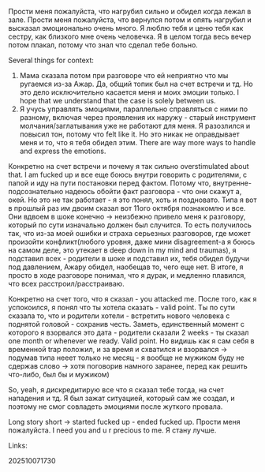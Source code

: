 Прости меня пожалуйста, что нагрубил сильно и обидел когда лежал в зале. Прости меня пожалуйста, что вернулся потом и опять нагрубил и высказал эмоционально очень много.
Я люблю тебя и ценю тебя как сестру, как близкого мне очень человечка. Я в целом тогда весь вечер потом плакал, потому что знал что сделал тебе больно.

Several things for context:
1) Мама сказала потом при разговоре что ей неприятно что мы ругаемся из-за Ажар. Да, общий топик был на счет встречи и тд. Но это дело исключительно касается меня и моих эмоции только. I hope that we understand that the case is solely between us.
2) Я учусь управлять эмоциями, параллельно справляться с ними по разному, включая через проявления их наружу - старый инструмент молчания/заглатывания уже не работают для меня. Я разозлился и повысил тон, потому что felt like it. Но это никак не оправдывает меня и то, что я тебя обидел этим. There are way more ways to handle and express the emotions.

Конкретно на счет встречи и почему я так сильно overstimulated about that. 
I am fucked up и все еще боюсь внутри говорить с родителями, с папой и иду на пути постановки перед фактом. Потому что, внутренне-подсознательно надеюсь обойти факт разговора - что они скажут а, окей. Но это не так работает - я это понял, хоть и поздновато. Типа я вот в прошлый раз им двоим сказал вот 11ого октября познакомлю и все. Они вдвоем в шоке конечно -> неизбежно привело меня к разговору, который по сути изначально должен был случится. То есть получилось так, что из-за моей ошибки и страха серьезных разговоров, где может произойти конфликт(любого уровня, даже мини disagreement-a я боюсь на самом деле, это утекает в deep down in my mind and traumas), я подставил всех - родители в шоке и подставил их, тебя обидел будучи под давлением, Ажару обидел, наобещав то, чего еще нет. В итоге, я просто в ходе разговоре понимал, что я дурак, и медленно плавился, что всех расстроил/расстраиваю.

Конкретно на счет того, что я сказал - you attacked me. После того, как я успокоился, я понял что ты хотела сказать - valid point. Ты по сути сказала то, что и родители хотели - встретить нового человека с поднятой головой - сохранив честь. Заметь, единственный момент с которого я взорвался это дата - родители сказали 2 weeks - ты сказал one month or whenever we ready. Valid point. Но видишь как я сам себя в временной trap положил, и за время и схватился и взорвался -> подумав типа нееет только не месяц - я вообще не мужиком буду не сдержав слово -> хотя поговорив намного заранее, перед как решить что-либо, был бы и мужиком)

So, yeah, я дискредитирую все что я сказал тебе тогда, на счет нападения и тд. Я был зажат ситуацией, который сам же создал, и поэтому не смог совладеть эмоциями после жуткого провала.

Long story short -> started fucked up - ended fucked up. Прости меня пожалуйста. I need you and u r precious to me. Я стану лучше.

Links:

202510071730

